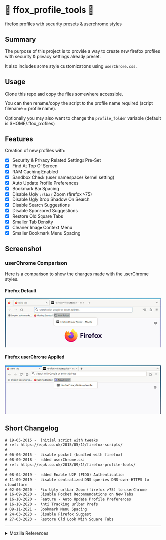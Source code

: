# 🦊 ffox_profile_tools 🐧

firefox profiles with security presets &amp; userchrome styles

## Summary

The purpose of this project is to provide a way to create new firefox profiles with security & privacy settings already preset.

It also includes some style customizations using `userChrome.css`.

## Usage

Clone this repo and copy the files somewhere accessible.

You can then rename/copy the script to the profile name required (script filename = profile name).

Optionally you may also want to change the `profile_folder` variable (default is $HOME/.ffox_profiles)

## Features

Creation of new profiles with:

- [x] Security & Privacy Related Settings Pre-Set
- [x] Find At Top Of Screen
- [x] RAM Caching Enabled
- [x] Sandbox Check (user namespaces kernel setting)
- [x] Auto Update Profile Preferences
- [x] Bookmark Bar Spacing
- [x] Disable Ugly `urlbar` Zoom (firefox >75)
- [x] Disable Ugly Drop Shadow On Search
- [x] Disable Search Suggestions
- [x] Disable Sponsored Suggestions
- [x] Restore Old Square Tabs
- [x] Smaller Tab Density
- [x] Cleaner Image Context Menu
- [x] Smaller Bookmark Menu Spacing

## Screenshot

### userChrome Comparison

Here is a comparison to show the changes made with the userChrome styles.

#### Firefox Default

![](./screenshots/ffox_linux_default.jpg)

#### Firefox userChrome Applied

![](./screenshots/ffox_linux_userchrome.jpg)

## Short Changelog

    # 19-05-2015 -  initial script with tweaks
    # ref: https://equk.co.uk/2015/05/19/firefox-scripts/
    #
    # 06-06-2015 -  disable pocket (bundled with firefox)
    # 08-09-2018 -  added userChrome.css
    # ref: https://equk.co.uk/2018/09/12/firefox-profile-tools/
    #
    # 08-04-2019 -  added Enable U2F (FIDO) Authentication
    # 11-09-2019 -  disable centralized DNS queries DNS-over-HTTPS to cloudflare
    # 02-06-2020 -  Fix Ugly urlbar Zoom (firefox >75) to userChrome
    # 16-09-2020 -  Disable Pocket Recommendations on New Tabs
    # 16-10-2020 -  Feature - Auto Update Profile Preferences
    # 16-10-2020 -  Anti Tracking urlbar Prefs
    # 09-11-2021 -  Bookmark Menu Spacing
    # 24-03-2023 -  Disable Firefox Suggest
    # 27-03-2023 -  Restore Old Look With Square Tabs

---

<details><summary>Mozilla References</summary>

[MozillaWiki](https://wiki.mozilla.org/Main_Page)

[Security/Sandbox - Mozilla Wiki](https://wiki.mozilla.org/Security/Sandbox)

[Garf's blog: Linux sandboxing improvements in Firefox 60](https://www.morbo.org/2018/05/linux-sandboxing-improvements-in_10.html)</details>
